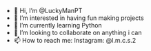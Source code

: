 - 👋 Hi, I’m @LuckyManPT
- 👀 I’m interested in having fun making projects
- 🌱 I’m currently learning Python
- 💞️ I’m looking to collaborate on anything i can
- 📫 How to reach me: Instagram: @l.m.c.s.2

<!---
LuckyManPT/LuckyManPT is a ✨ special ✨ repository because its `README.md` (this file) appears on your GitHub profile.
You can click the Preview link to take a look at your changes.
--->
